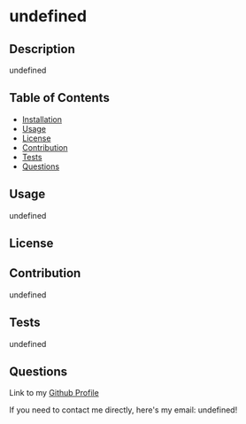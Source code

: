 

# undefined
## Description

undefined

## Table of Contents

- [Installation](#installation)
- [Usage](#usage)
- [License](#license)
- [Contribution](#contribution)
- [Tests](#tests)
- [Questions](#questions)  

## Usage

undefined

## License



## Contribution

undefined

## Tests

undefined

## Questions

Link to my [Github Profile](https://github.com/undefined)

If you need to contact me directly, here's my email: undefined!
  